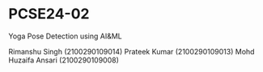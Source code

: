 # PCSE24-02


Yoga Pose Detection using AI&ML

Rimanshu Singh (2100290109014)
Prateek Kumar (2100290109013)
Mohd Huzaifa Ansari (2100290109008)
